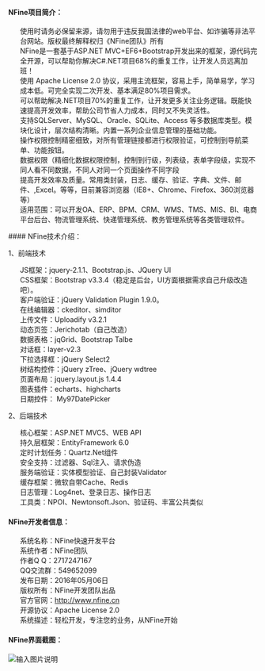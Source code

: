 #### NFine项目简介：
<ul class="task-list">
<li>使用时请务必保留来源，请勿用于违反我国法律的web平台、如诈骗等非法平台网站。版权最终解释权归《NFine团队》所有</li>
<li>NFine是一套基于ASP.NET MVC+EF6+Bootstrap开发出来的框架，源代码完全开源，可以帮助你解决C#.NET项目68%的重复工作，让开发人员远离加班！</li>
<li>使用 Apache License 2.0 协议，采用主流框架，容易上手，简单易学，学习成本低。可完全实现二次开发、基本满足80%项目需求。</li>
<li>可以帮助解决.NET项目70%的重复工作，让开发更多关注业务逻辑。既能快速提高开发效率，帮助公司节省人力成本，同时又不失灵活性。</li>
<li>支持SQLServer、MySQL、Oracle、SQLite、Access 等多数据库类型。模块化设计，层次结构清晰。内置一系列企业信息管理的基础功能。</li>
<li>操作权限控制精密细致，对所有管理链接都进行权限验证，可控制到导航菜单、功能按钮。</li>
<li>数据权限（精细化数据权限控制，控制到行级，列表级，表单字段级，实现不同人看不同数据，不同人对同一个页面操作不同字段</li>
<li>提高开发效率及质量。常用类封装，日志、缓存、验证、字典、文件、邮件、,Excel。等等，目前兼容浏览器（IE8+、Chrome、Firefox、360浏览器等）</li>
<li>适用范围：可以开发OA、ERP、BPM、CRM、WMS、TMS、MIS、BI、电商平台后台、物流管理系统、快递管理系统、教务管理系统等各类管理软件。</li>
</ul>
#### NFine技术介绍：

1、前端技术
<ul class="task-list">
<li>JS框架：jquery-2.1.1、Bootstrap.js、JQuery UI</li>
<li>CSS框架：Bootstrap v3.3.4（稳定是后台，UI方面根据需求自己升级改造吧）。</li>
<li>客户端验证：jQuery Validation Plugin 1.9.0。</li>
<li>在线编辑器：ckeditor、simditor</li>
<li>上传文件：Uploadify v3.2.1</li>
<li>动态页签：Jerichotab（自己改造）</li>
<li>数据表格：jqGrid、Bootstrap Talbe</li>
<li>对话框：layer-v2.3</li>
<li>下拉选择框：jQuery Select2</li>
<li>树结构控件：jQuery zTree、jQuery wdtree</li>
<li>页面布局：jquery.layout.js 1.4.4</li>
<li>图表插件：echarts、highcharts</li>
<li>日期控件： My97DatePicker</li>
</ul>

2、后端技术
<ul class="task-list">
<li>核心框架：ASP.NET MVC5、WEB API</li>
<li>持久层框架：EntityFramework 6.0</li>
<li>定时计划任务：Quartz.Net组件</li>
<li>安全支持：过滤器、Sql注入、请求伪造</li>
<li>服务端验证：实体模型验证、自己封装Validator</li>
<li>缓存框架：微软自带Cache、Redis</li>
<li>日志管理：Log4net、登录日志、操作日志</li>
<li>工具类：NPOI、Newtonsoft.Json、验证码、丰富公共类似</li>
</ul>

#### NFine开发者信息：
<ul class="task-list">
<li>系统名称：NFine快速开发平台</li>
<li>系统作者：NFine团队</li>
<li>作者Q Q：2717247167</li>
<li>QQ交流群：549652099</li>
<li>发布日期：2016年05月06日</li>
<li>版权所有：NFine开发团队出品</li>
<li>官方官网：<a href="http://www.nfine.cn" target="_blank">http://www.nfine.cn</a></li>
<li>开源协议：Apache License 2.0 </li>
<li>系统描述：轻松开发，专注您的业务，从NFine开始</li>
</ul>

#### NFine界面截图：

![输入图片说明](http://git.oschina.net/uploads/images/2016/0816/104942_e19a2e02_942632.png "在这里输入图片标题")